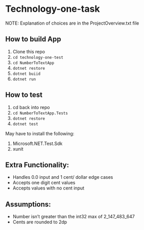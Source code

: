 # Technology-one-task

NOTE: Explanation of choices are in the ProjectOverview.txt file

## How to build App

1. Clone this repo
2. `cd technology-one-test`
3. `cd NumberToTextApp`
4. `dotnet restore`
5. `dotnet buiid`
6. `dotnet run`

## How to test

1. cd back into repo
2. `cd NumberToTextApp.Tests`
3. `dotnet restore `
4. `dotnet test`

May have to install the following:

1. Microsoft.NET.Test.Sdk
2. xunit

## Extra Functionality:

- Handles 0.0 input and 1 cent/ dollar edge cases
- Accepts one digit cent values
- Accepts values with no cent input

## Assumptions:

- Number isn’t greater than the int32 max of 2_147_483_647
- Cents are rounded to 2dp
